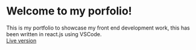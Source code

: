 # Welcome to my porfolio!
This is my portfolio to showcase my front end development work, this has been written in react.js using VSCode.  
[Live version](https://paulacavender.dev)  


